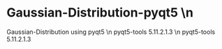 # Gaussian-Distribution-pyqt5 \n
Gaussian-Distribution using pyqt5 \n
pyqt5-tools 5.11.2.1.3 \n
pyqt5-tools 5.11.2.1.3
